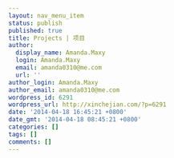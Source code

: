 ```yaml
---
layout: nav_menu_item
status: publish
published: true
title: Projects | 项目
author:
  display_name: Amanda.Maxy
  login: Amanda.Maxy
  email: amanda0310@me.com
  url: ''
author_login: Amanda.Maxy
author_email: amanda0310@me.com
wordpress_id: 6291
wordpress_url: http://xinchejian.com/?p=6291
date: '2014-04-18 16:45:21 +0800'
date_gmt: '2014-04-18 08:45:21 +0800'
categories: []
tags: []
comments: []
---
```


